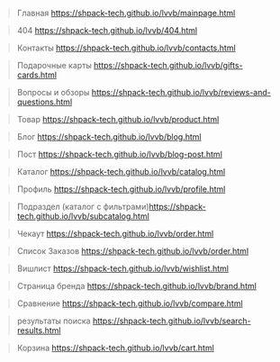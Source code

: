 > Главная https://shpack-tech.github.io/lvvb/mainpage.html

> 404 https://shpack-tech.github.io/lvvb/404.html

> Контакты https://shpack-tech.github.io/lvvb/contacts.html

> Подарочные карты https://shpack-tech.github.io/lvvb/gifts-cards.html

> Вопросы и обзоры https://shpack-tech.github.io/lvvb/reviews-and-questions.html

> Товар https://shpack-tech.github.io/lvvb/product.html

> Блог https://shpack-tech.github.io/lvvb/blog.html

> Пост https://shpack-tech.github.io/lvvb/blog-post.html

> Каталог https://shpack-tech.github.io/lvvb/catalog.html

> Профиль https://shpack-tech.github.io/lvvb/profile.html

> Подраздел (каталог с фильтрами)https://shpack-tech.github.io/lvvb/subcatalog.html

> Чекаут https://shpack-tech.github.io/lvvb/order.html

> Список Заказов https://shpack-tech.github.io/lvvb/order.html

> Вишлист https://shpack-tech.github.io/lvvb/wishlist.html

> Страница бренда https://shpack-tech.github.io/lvvb/brand.html

> Сравнение https://shpack-tech.github.io/lvvb/compare.html

> результаты поиска https://shpack-tech.github.io/lvvb/search-results.html

> Корзина https://shpack-tech.github.io/lvvb/cart.html
